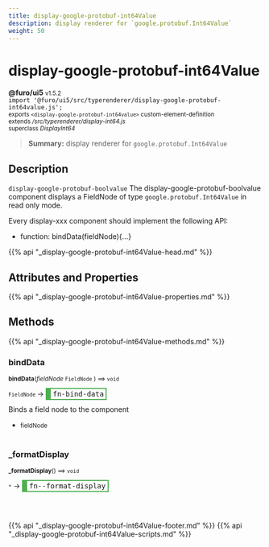 ```yaml
---
title: display-google-protobuf-int64Value
description: display renderer for `google.protobuf.Int64Value`
weight: 50
---
```


# display-google-protobuf-int64Value
**@furo/ui5** <small>v1.5.2</small>
<br>`import '@furo/ui5/src/typerenderer/display-google-protobuf-int64value.js';`<small>
<br>exports `<display-google-protobuf-int64value>` custom-element-definition
<br>extends */src/typerenderer/display-int64.js*
<br>superclass *DisplayInt64*</small>

> **Summary:** display renderer for `google.protobuf.Int64Value`

## Description

`display-google-protobuf-boolvalue`
The display-google-protobuf-boolvalue component displays a FieldNode of type `google.protobuf.Int64Value` in read only mode.

Every display-xxx component should implement the following API:
- function: bindData(fieldNode){...}

{{% api "_display-google-protobuf-int64Value-head.md" %}}

## Attributes and Properties
{{% api "_display-google-protobuf-int64Value-properties.md" %}}






## Methods
{{% api "_display-google-protobuf-int64Value-methods.md" %}}


### **bindData**
<small>**bindData**(*fieldNode* `FieldNode` ) ⟹ `void`</small>

<small>`FieldNode` </small> →
<span  style="border-width:2px 2px 2px 10px; border-style: solid;border-color:  rgb(76, 175, 80);font-family:monospace; padding:2px 4px;">fn-bind-data</span>

Binds a field node to the component

- <small>fieldNode </small>
<br><br>

### **_formatDisplay**
<small>**_formatDisplay**() ⟹ `void`</small>

<small>`*`</small> →
<span  style="border-width:2px 2px 2px 10px; border-style: solid;border-color:  rgb(76, 175, 80);font-family:monospace; padding:2px 4px;">fn--format-display</span>



<br><br>





{{% api "_display-google-protobuf-int64Value-footer.md" %}}
{{% api "_display-google-protobuf-int64Value-scripts.md" %}}
